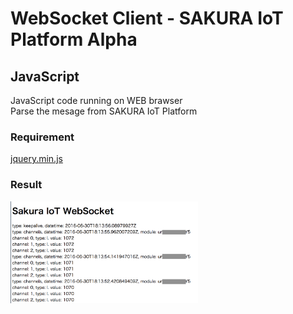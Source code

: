 # WebSocket Client - SAKURA IoT Platform Alpha

## JavaScript
JavaScript code running on WEB brawser<br/>
Parse the mesage from SAKURA IoT Platform <br/>

### Requirement 
[jquery.min.js](https://jquery.com/download/) <br/>

### Result
<img src="https://github.com/ohwada/sakura_iot_alpha/blob/master/ws_client/javascript/javascript.png" width="300" />
